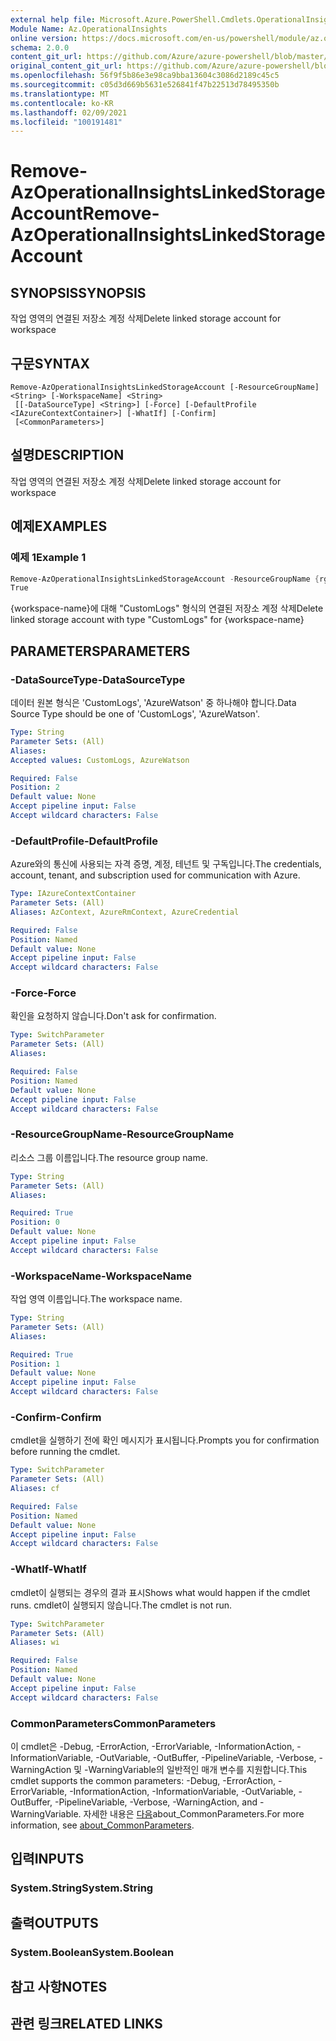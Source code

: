 ```yaml
---
external help file: Microsoft.Azure.PowerShell.Cmdlets.OperationalInsights.dll-Help.xml
Module Name: Az.OperationalInsights
online version: https://docs.microsoft.com/en-us/powershell/module/az.operationalinsights/remove-azoperationalinsightslinkedstorageaccount
schema: 2.0.0
content_git_url: https://github.com/Azure/azure-powershell/blob/master/src/OperationalInsights/OperationalInsights/help/Remove-AzOperationalInsightsLinkedStorageAccount.md
original_content_git_url: https://github.com/Azure/azure-powershell/blob/master/src/OperationalInsights/OperationalInsights/help/Remove-AzOperationalInsightsLinkedStorageAccount.md
ms.openlocfilehash: 56f9f5b86e3e98ca9bba13604c3086d2189c45c5
ms.sourcegitcommit: c05d3d669b5631e526841f47b22513d78495350b
ms.translationtype: MT
ms.contentlocale: ko-KR
ms.lasthandoff: 02/09/2021
ms.locfileid: "100191481"
---
```

# <span data-ttu-id="cde98-101">Remove-AzOperationalInsightsLinkedStorageAccount</span><span class="sxs-lookup"><span data-stu-id="cde98-101">Remove-AzOperationalInsightsLinkedStorageAccount</span></span>

## <span data-ttu-id="cde98-102">SYNOPSIS</span><span class="sxs-lookup"><span data-stu-id="cde98-102">SYNOPSIS</span></span>
<span data-ttu-id="cde98-103">작업 영역의 연결된 저장소 계정 삭제</span><span class="sxs-lookup"><span data-stu-id="cde98-103">Delete linked storage account for workspace</span></span>

## <span data-ttu-id="cde98-104">구문</span><span class="sxs-lookup"><span data-stu-id="cde98-104">SYNTAX</span></span>

```
Remove-AzOperationalInsightsLinkedStorageAccount [-ResourceGroupName] <String> [-WorkspaceName] <String>
 [[-DataSourceType] <String>] [-Force] [-DefaultProfile <IAzureContextContainer>] [-WhatIf] [-Confirm]
 [<CommonParameters>]
```

## <span data-ttu-id="cde98-105">설명</span><span class="sxs-lookup"><span data-stu-id="cde98-105">DESCRIPTION</span></span>
<span data-ttu-id="cde98-106">작업 영역의 연결된 저장소 계정 삭제</span><span class="sxs-lookup"><span data-stu-id="cde98-106">Delete linked storage account for workspace</span></span>

## <span data-ttu-id="cde98-107">예제</span><span class="sxs-lookup"><span data-stu-id="cde98-107">EXAMPLES</span></span>

### <span data-ttu-id="cde98-108">예제 1</span><span class="sxs-lookup"><span data-stu-id="cde98-108">Example 1</span></span>
```powershell
Remove-AzOperationalInsightsLinkedStorageAccount -ResourceGroupName {rg-name} -WorkspaceName {workspace-name} -DataSourceType CustomLogs
True
```

<span data-ttu-id="cde98-109">{workspace-name}에 대해 "CustomLogs" 형식의 연결된 저장소 계정 삭제</span><span class="sxs-lookup"><span data-stu-id="cde98-109">Delete linked storage account with type "CustomLogs" for {workspace-name}</span></span>

## <span data-ttu-id="cde98-110">PARAMETERS</span><span class="sxs-lookup"><span data-stu-id="cde98-110">PARAMETERS</span></span>

### <span data-ttu-id="cde98-111">-DataSourceType</span><span class="sxs-lookup"><span data-stu-id="cde98-111">-DataSourceType</span></span>
<span data-ttu-id="cde98-112">데이터 원본 형식은 'CustomLogs', 'AzureWatson' 중 하나해야 합니다.</span><span class="sxs-lookup"><span data-stu-id="cde98-112">Data Source Type should be one of 'CustomLogs', 'AzureWatson'.</span></span>

```yaml
Type: String
Parameter Sets: (All)
Aliases:
Accepted values: CustomLogs, AzureWatson

Required: False
Position: 2
Default value: None
Accept pipeline input: False
Accept wildcard characters: False
```

### <span data-ttu-id="cde98-113">-DefaultProfile</span><span class="sxs-lookup"><span data-stu-id="cde98-113">-DefaultProfile</span></span>
<span data-ttu-id="cde98-114">Azure와의 통신에 사용되는 자격 증명, 계정, 테넌트 및 구독입니다.</span><span class="sxs-lookup"><span data-stu-id="cde98-114">The credentials, account, tenant, and subscription used for communication with Azure.</span></span>

```yaml
Type: IAzureContextContainer
Parameter Sets: (All)
Aliases: AzContext, AzureRmContext, AzureCredential

Required: False
Position: Named
Default value: None
Accept pipeline input: False
Accept wildcard characters: False
```

### <span data-ttu-id="cde98-115">-Force</span><span class="sxs-lookup"><span data-stu-id="cde98-115">-Force</span></span>
<span data-ttu-id="cde98-116">확인을 요청하지 않습니다.</span><span class="sxs-lookup"><span data-stu-id="cde98-116">Don't ask for confirmation.</span></span>

```yaml
Type: SwitchParameter
Parameter Sets: (All)
Aliases:

Required: False
Position: Named
Default value: None
Accept pipeline input: False
Accept wildcard characters: False
```

### <span data-ttu-id="cde98-117">-ResourceGroupName</span><span class="sxs-lookup"><span data-stu-id="cde98-117">-ResourceGroupName</span></span>
<span data-ttu-id="cde98-118">리소스 그룹 이름입니다.</span><span class="sxs-lookup"><span data-stu-id="cde98-118">The resource group name.</span></span>

```yaml
Type: String
Parameter Sets: (All)
Aliases:

Required: True
Position: 0
Default value: None
Accept pipeline input: False
Accept wildcard characters: False
```

### <span data-ttu-id="cde98-119">-WorkspaceName</span><span class="sxs-lookup"><span data-stu-id="cde98-119">-WorkspaceName</span></span>
<span data-ttu-id="cde98-120">작업 영역 이름입니다.</span><span class="sxs-lookup"><span data-stu-id="cde98-120">The workspace name.</span></span>

```yaml
Type: String
Parameter Sets: (All)
Aliases:

Required: True
Position: 1
Default value: None
Accept pipeline input: False
Accept wildcard characters: False
```

### <span data-ttu-id="cde98-121">-Confirm</span><span class="sxs-lookup"><span data-stu-id="cde98-121">-Confirm</span></span>
<span data-ttu-id="cde98-122">cmdlet을 실행하기 전에 확인 메시지가 표시됩니다.</span><span class="sxs-lookup"><span data-stu-id="cde98-122">Prompts you for confirmation before running the cmdlet.</span></span>

```yaml
Type: SwitchParameter
Parameter Sets: (All)
Aliases: cf

Required: False
Position: Named
Default value: None
Accept pipeline input: False
Accept wildcard characters: False
```

### <span data-ttu-id="cde98-123">-WhatIf</span><span class="sxs-lookup"><span data-stu-id="cde98-123">-WhatIf</span></span>
<span data-ttu-id="cde98-124">cmdlet이 실행되는 경우의 결과 표시</span><span class="sxs-lookup"><span data-stu-id="cde98-124">Shows what would happen if the cmdlet runs.</span></span>
<span data-ttu-id="cde98-125">cmdlet이 실행되지 않습니다.</span><span class="sxs-lookup"><span data-stu-id="cde98-125">The cmdlet is not run.</span></span>

```yaml
Type: SwitchParameter
Parameter Sets: (All)
Aliases: wi

Required: False
Position: Named
Default value: None
Accept pipeline input: False
Accept wildcard characters: False
```

### <span data-ttu-id="cde98-126">CommonParameters</span><span class="sxs-lookup"><span data-stu-id="cde98-126">CommonParameters</span></span>
<span data-ttu-id="cde98-127">이 cmdlet은 -Debug, -ErrorAction, -ErrorVariable, -InformationAction, -InformationVariable, -OutVariable, -OutBuffer, -PipelineVariable, -Verbose, -WarningAction 및 -WarningVariable의 일반적인 매개 변수를 지원합니다.</span><span class="sxs-lookup"><span data-stu-id="cde98-127">This cmdlet supports the common parameters: -Debug, -ErrorAction, -ErrorVariable, -InformationAction, -InformationVariable, -OutVariable, -OutBuffer, -PipelineVariable, -Verbose, -WarningAction, and -WarningVariable.</span></span> <span data-ttu-id="cde98-128">자세한 내용은 [다음](http://go.microsoft.com/fwlink/?LinkID=113216)about_CommonParameters.</span><span class="sxs-lookup"><span data-stu-id="cde98-128">For more information, see [about_CommonParameters](http://go.microsoft.com/fwlink/?LinkID=113216).</span></span>

## <span data-ttu-id="cde98-129">입력</span><span class="sxs-lookup"><span data-stu-id="cde98-129">INPUTS</span></span>

### <span data-ttu-id="cde98-130">System.String</span><span class="sxs-lookup"><span data-stu-id="cde98-130">System.String</span></span>

## <span data-ttu-id="cde98-131">출력</span><span class="sxs-lookup"><span data-stu-id="cde98-131">OUTPUTS</span></span>

### <span data-ttu-id="cde98-132">System.Boolean</span><span class="sxs-lookup"><span data-stu-id="cde98-132">System.Boolean</span></span>

## <span data-ttu-id="cde98-133">참고 사항</span><span class="sxs-lookup"><span data-stu-id="cde98-133">NOTES</span></span>

## <span data-ttu-id="cde98-134">관련 링크</span><span class="sxs-lookup"><span data-stu-id="cde98-134">RELATED LINKS</span></span>
